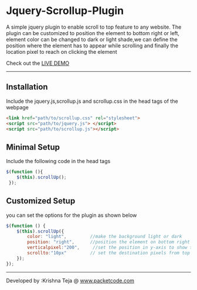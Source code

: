 Jquery-Scrollup-Plugin
======================

A simple jquery plugin to enable scroll to top feature to any website. The plugin can be customized to position the element to bottom right or left, element color can be changed to dark or light shade,we can define the position where the element has to appear while scrolling and finally the location pixel to reach on clicking the element<br>

Check out the <a href="http://packetcode.com/apps/jquery_scroll/">LIVE DEMO</a>
<hr>

Installation
------------
Include the jquery.js,scrollup.js and scrollup.css in the head tags of the webpage
`````html
<link href="path/to/scrollup.css" rel="stylesheet">
<script src="path/to/jquery.js"> </script>
<script src="path/to/scrollup.js"></script>
`````
Minimal Setup
-------------
Include the following code in the head tags
`````javascript
$(function (){
    $(this).scrollUp();
 });
`````

Customized Setup
-----------------
you can set the options for the plugin as shown below

`````javascript
$(function () {
    $(this).scrollUp({
        color: "light", 		//make the background light or dark
        position: "right", 	    //position the element on bottom right or left
        verticalpixel:"200",     //set the position in y-axis to show the scroll element
        scrollto:"10px" 		// set the destination pixels from top
    });
});
`````

----------------------------------------------------------------
Developed by :Krishna Teja @ www.packetcode.com
